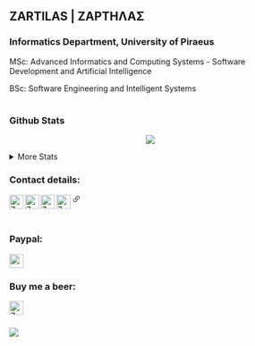 ## ZARTILAS | ΖΑΡΤΗΛΑΣ
###  Informatics Department,  University of Piraeus
MSc: Advanced Informatics and Computing Systems - Software Development and Αrtificial Intelligence

BSc: Software Engineering and Intelligent Systems
#
<!DOCTYPE html>
<html>
<head>
 <meta name="viewport" content="width=device-width, initial-scale=1">
</div> 

<body>
 
 ### Github Stats
 
<p align="center">
 <img src="https://github-readme-streak-stats.herokuapp.com?user=zartilas&theme=github-dark&hide_border=false&border=C3D1D9&date_format=j%20M%5B%20Y%5D&fire=FF5D00F4&sideLabels=58A6FF&currStreakLabel=58A6FF&dates=C3D1D9&sideNums=C3D1D9&currStreakNum=C3D1D9&stroke=1F6FEBF4&ring=1F6FEB")](https://git.io/streak-stats)
 </p>
 
<details>
 <summary>More Stats</summary>
 
 <br />
 
![GitHub stats](https://github-readme-stats.vercel.app/api?username=zartilas&theme=github_dark&show_icons=true&include_all_commits=true&count_private=true&custom_title=Stats)
         
[![Top Langs](https://github-readme-stats.vercel.app/api/top-langs/?username=zartilas&langs_count=7&theme=github_dark&layout=compact&hide=asp.net,html,css,shaderlab,hlsl,ruby)](https://github.com/zartilas/github-readme-stats)
 
</details>
 
 

<h3 align="left"> Contact details:</h3>
<p align="left">
 
<a href="mailto: vzartilas@pm.me">
  <img align="left" alt="Zartilas | Email" width="25px" src="https://user-images.githubusercontent.com/36131492/158048905-c0270fc9-1d5b-42d2-a29b-ff51eb2e1448.png"/>
</a>
<a href="https://t.me/zartilas">
  <img align="left" alt="Zartilas | Telegram" width="25px" src="https://user-images.githubusercontent.com/36131492/158048809-25f4d2db-73d0-4837-9273-64f8f2331bdf.png" />
</a>
<a href="https://linkedin.com/in/zartilas">
  <img align="left" alt="Zartilas | Linkedin" width="25px" src="https://user-images.githubusercontent.com/36131492/158049011-d9da229d-2dd3-4ff7-a4bc-9e8c6cd4a489.png"/>
 </a>
<a href="https://instagram.com/zartilas">
  <img align="left" alt="Zartilas | Instagram" width="25px" src="https://user-images.githubusercontent.com/36131492/158049056-56e3a853-a309-4bc5-a85a-a03fa8e51ce8.png"/>
</a>  
<svg xmlns="http://www.w3.org/2000/svg" width="16" height="16" fill="currentColor" class="bi bi-link-45deg" viewBox="0 0 16 16">
  <path d="M4.715 6.542 3.343 7.914a3 3 0 1 0 4.243 4.243l1.828-1.829A3 3 0 0 0 8.586 5.5L8 6.086a1.002 1.002 0 0 0-.154.199 2 2 0 0 1 .861 3.337L6.88 11.45a2 2 0 1 1-2.83-2.83l.793-.792a4.018 4.018 0 0 1-.128-1.287z"/>
  <path d="M6.586 4.672A3 3 0 0 0 7.414 9.5l.775-.776a2 2 0 0 1-.896-3.346L9.12 3.55a2 2 0 1 1 2.83 2.83l-.793.792c.112.42.155.855.128 1.287l1.372-1.372a3 3 0 1 0-4.243-4.243L6.586 4.672z"/>
</svg>
 
 
<!-- <a href="https://linkedin.com/in/zartilas" target="blank"><h4> • Linked-In <h4/></a> 
<a href="https://instagram.com/zartilas" target="blank"><h4> • Instagram <h4/></a>
<a href="https://t.me/zartilas" target="blank"><h4> • Telegram <h4/></a> -->
    
</p>


  <br />
 
### Paypal:
 
<a href="https://www.paypal.com/paypalme/zartilas">
  <img align="center"  width="25px" src="https://user-images.githubusercontent.com/36131492/158049124-995c368d-af07-4393-93e2-c32c717aae0e.png"/>                               
</a> 
 
 
### Buy me a beer:

 <a href="https://www.buymeacoffee.com/zartilas">
  <img align="left" alt="Zartilas | Beer" width="25px" src="https://user-images.githubusercontent.com/36131492/158049231-e04046f9-4f53-4abc-acd7-0f4a72bb90e5.png"/> 
</a> 
 
  <br />
  <br />
</body>
</html>
 
 ![](https://visitor-badge.laobi.icu/badge?page_id=zartilas.zartilas)
